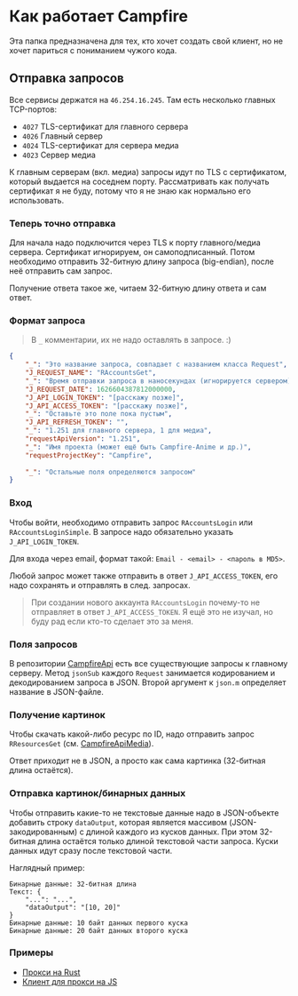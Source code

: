 # Как работает Campfire
Эта папка предназначена для тех, кто хочет
создать свой клиент, но не хочет париться с
пониманием чужого кода.

## Отправка запросов
Все сервисы держатся на `46.254.16.245`. Там
есть несколько главных TCP-портов:
- `4027` TLS-сертификат для главного сервера
- `4026` Главный сервер
- `4024` TLS-сертификат для сервера медиа
- `4023` Сервер медиа

К главным серверам (вкл. медиа) запросы идут
по TLS c сертификатом, который выдается на
соседнем порту. Рассматривать как получать
сертификат я не буду, потому что я не знаю
как нормально его использовать.

### Теперь точно отправка
Для начала надо подключится через TLS к порту
главного/медиа сервера. Сертификат игнорируем,
он самоподписанный. Потом необходимо отправить
32-битную длину запроса (big-endian), после неё
отправить сам запрос.

Получение ответа такое же, читаем 32-битную
длину ответа и сам ответ.

### Формат запроса
> В `_` комментарии, их не надо оставлять в
> запросе. :)

```json
{
    "_": "Это название запроса, совпадает с названием класса Request",
    "J_REQUEST_NAME": "RAccountsGet", 
    "_": "Время отправки запроса в наносекундах (игнорируется сервером)",
    "J_REQUEST_DATE": 1626604387812000000,
    "J_API_LOGIN_TOKEN": "[расскажу позже]",
    "J_API_ACCESS_TOKEN": "[расскажу позже]",
    "_": "Оставьте это поле пока пустым",
    "J_API_REFRESH_TOKEN": "",
    "_": "1.251 для главного сервера, 1 для медиа",
    "requestApiVersion": "1.251",
    "_": "Имя проекта (может ещё быть Campfire-Anime и др.)",
    "requestProjectKey": "Campfire",
    
    "_": "Остальные поля определяются запросом"
}
```

### Вход
Чтобы войти, необходимо отправить запрос
`RAccountsLogin` или `RAccountsLoginSimple`.
В запросе надо обязательно указать `J_API_LOGIN_TOKEN`.

Для входа через email, формат такой:
`Email - <email> - <пароль в MD5>`.

Любой запрос может также отправить в ответ
`J_API_ACCESS_TOKEN`, его надо сохранять и
отправлять в след. запросах.

> При создании нового аккаунта `RAccountsLogin`
> почему-то не отправляет в ответ `J_API_ACCESS_TOKEN`.
> Я ещё это не изучал, но буду рад если кто-то
> сделает это за меня.

### Поля запросов
В репозитории [CampfireApi](https://github.com/ZeonXX/CampfireApi)
есть все существующие запросы к главному серверу.
Метод `jsonSub` каждого `Request` занимается
кодированием и декодированием запроса в JSON.
Второй аргумент к `json.m` определяет название
в JSON-файле.

### Получение картинок
Чтобы скачать какой-либо ресурс по ID, надо
отправить запрос `RResourcesGet` (см.
[CampfireApiMedia](https://github.com/ZeonXX/CampfireApiMedia)).

Ответ приходит не в JSON, а просто как сама
картинка (32-битная длина остаётся).

### Отправка картинок/бинарных данных
Чтобы отправить какие-то не текстовые данные
надо в JSON-объекте добавить строку `dataOutput`,
которая является массивом (JSON-закодированным) с
длиной каждого из кусков данных. При этом 32-битная
длина остаётся только длиной текстовой части запроса.
Куски данных идут сразу после текстовой части.

Наглядный пример:
```
Бинарные данные: 32-битная длина
Текст: {
    "...": "...",
    "dataOutput": "[10, 20]"
}
Бинарные данные: 10 байт данных первого куска
Бинарные данные: 20 байт данных второго куска
```

### Примеры
- [Прокси на Rust](https://github.com/timas130/campweb/blob/main/proxy/src/main.rs#L83-L102)
- [Клиент для прокси на JS](https://github.com/timas130/campweb/blob/main/campweb/src/api/ApiContext.js#L40)
